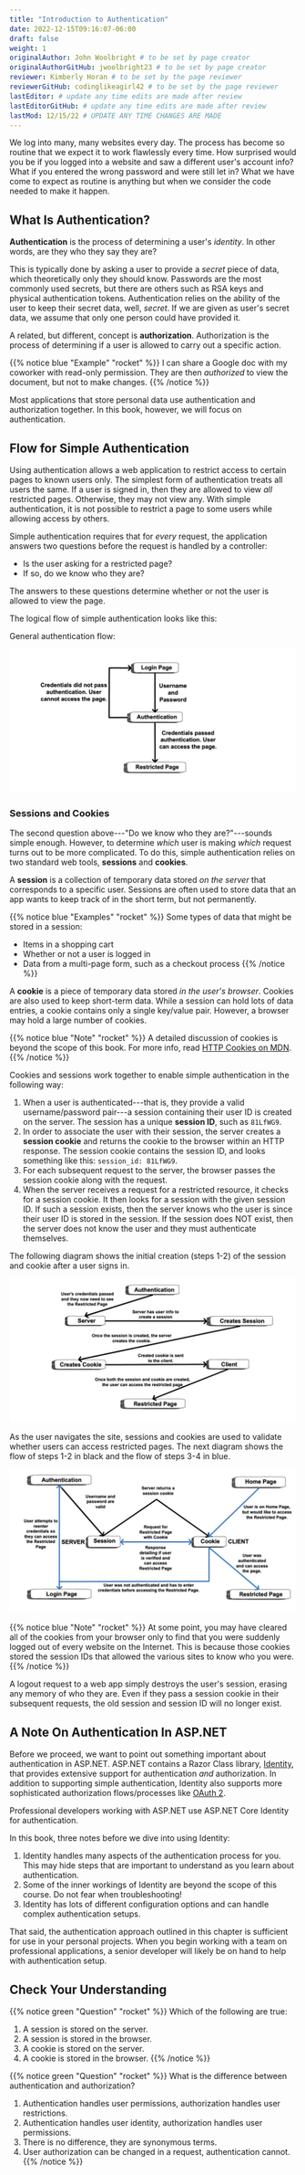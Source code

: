 ```yaml
---
title: "Introduction to Authentication"
date: 2022-12-15T09:16:07-06:00
draft: false
weight: 1
originalAuthor: John Woolbright # to be set by page creator
originalAuthorGitHub: jwoolbright23 # to be set by page creator
reviewer: Kimberly Horan # to be set by the page reviewer
reviewerGitHub: codinglikeagirl42 # to be set by the page reviewer
lastEditor: # update any time edits are made after review
lastEditorGitHub: # update any time edits are made after review
lastMod: 12/15/22 # UPDATE ANY TIME CHANGES ARE MADE
---
```


We log into many, many websites every day. The process has become so routine that we expect it to work flawlessly every time.
How surprised would you be if you logged into a website and saw a different user's account info? What if you entered the wrong password and were still let in? What we have come to expect as routine is anything but when we consider the code needed to make it happen. 

## What Is Authentication?

**Authentication** is the process of determining a user's *identity*. In other words, are they who they say they are? 

This is typically done by asking a user to provide a *secret* piece of data, which theoretically only they should know.
Passwords are the most commonly used secrets, but there are others such as RSA keys and physical authentication tokens.
Authentication relies on the ability of the user to keep their secret data, well, *secret*. If we are given as user's secret data, we assume that only one person could have provided it.

A related, but different, concept is **authorization**. Authorization is the process of determining if a user is allowed to carry out a specific action.

{{% notice blue "Example" "rocket" %}}
I can share a Google doc with my coworker with read-only permission. They are then *authorized* to view the document, but not to make changes.
{{% /notice %}}

Most applications that store personal data use authentication and authorization together. In this book, however, we will focus on authentication.

## Flow for Simple Authentication

Using authentication allows a web application to restrict access to certain pages to known users only.
The simplest form of authentication treats all users the same. If a user is signed in, then they are allowed to view *all* restricted pages.
Otherwise, they may not view any. With simple authentication, it is not possible to restrict a page to some users while allowing access by others.

Simple authentication requires that for *every* request, the application answers two questions before the request is handled by a controller:

- Is the user asking for a restricted page? 
- If so, do we know who they are? 

The answers to these questions determine whether or not the user is allowed to view the page.

The logical flow of simple authentication looks like this:

General authentication flow:

![A diagram showing the the flow of a username and password through the authentication process.](pictures/authenticationflowdiagram.png?classes=border)

### Sessions and Cookies

The second question above---"Do we know who they are?"---sounds simple enough. However, to determine *which* user is making *which* request turns out to be more complicated. To do this, simple authentication relies on two standard web tools, **sessions** and **cookies**.

A **session** is a collection of temporary data stored *on the server* that corresponds to a specific user. Sessions are often used to store data that an app wants to keep track of in the short term, but not permanently.

{{% notice blue "Examples" "rocket" %}}
Some types of data that might be stored in a session:

- Items in a shopping cart
- Whether or not a user is logged in
- Data from a multi-page form, such as a checkout process
{{% /notice %}}

A **cookie** is a piece of temporary data stored *in the user's browser*. Cookies are also used to keep short-term data. While a session can hold lots of data entries, a cookie contains only a single key/value pair. However, a browser may hold a large number of cookies.

{{% notice blue "Note" "rocket" %}}
A detailed discussion of cookies is beyond the scope of this book. For more info, read [HTTP Cookies on MDN](https://developer.mozilla.org/en-US/docs/Web/HTTP/Cookies).
{{% /notice %}}

Cookies and sessions work together to enable simple authentication in the following way:

1. When a user is authenticated---that is, they provide a valid username/password pair---a session containing their user ID is created on the server. The session has a unique **session ID**, such as `81LfWG9`.
1. In order to associate the user with their session, the server creates a **session cookie** and returns the cookie to the browser within an HTTP response. The session cookie contains the session ID, and looks something like this: `session_id: 81LfWG9`. 
1. For each subsequent request to the server, the browser passes the session cookie along with the request.
1. When the server receives a request for a restricted resource, it checks for a session cookie. It then looks for a session with the given session ID. If such a session exists, then the server knows who the user is since their user ID is stored in the session. If the session does NOT exist, then the server does not know the user and they must authenticate themselves.

The following diagram shows the initial creation (steps 1-2) of the session and cookie after a user signs in.

![A flow diagram showing the session and subsequent cookie being created so the user can access a restricted page.](pictures/simplifiedsessionsandcookies.png?classes=border)

As the user navigates the site, sessions and cookies are used to validate whether users can access restricted pages.
The next diagram shows the flow of steps 1-2 in black and the flow of steps 3-4 in blue.

![A flow diagram showing how sessions and cookies are used to validate an initial request to the server and any subsequent requests to the server.](pictures/sessionsandcookiesdiagram.png?classes=border)

{{% notice blue "Note" "rocket" %}}
At some point, you may have cleared all of the cookies from your browser only to find that you were suddenly logged out of every website on the Internet. This is because those cookies stored the session IDs that allowed the various sites to know who you were. 
{{% /notice %}}

A logout request to a web app simply destroys the user's session, erasing any memory of who they are. Even if they pass a session cookie in their subsequent requests, the old session and session ID will no longer exist. 

## A Note On Authentication In ASP.NET

Before we proceed, we want to point out something important about authentication in ASP.NET.
ASP.NET contains a Razor Class library, [Identity](https://docs.microsoft.com/en-us/aspnet/identity/overview/getting-started/introduction-to-aspnet-identity), that provides extensive support for authentication *and* authorization.
In addition to supporting simple authentication, Identity also supports more sophisticated authorization flows/processes like [OAuth 2](https://oauth.net/2/).

Professional developers working with ASP.NET use ASP.NET Core Identity for authentication.

In this book, three notes before we dive into using Identity:

1. Identity handles many aspects of the authentication process for you. This may hide steps that are important to understand as you learn about authentication.
1. Some of the inner workings of Identity are beyond the scope of this course. Do not fear when troubleshooting!
1. Identity has lots of different configuration options and can handle complex authentication setups.

That said, the authentication approach outlined in this chapter is sufficient for use in your personal projects. When you begin working with a team on professional applications, a senior developer will likely be on hand to help with authentication setup.

## Check Your Understanding

{{% notice green "Question" "rocket" %}}
Which of the following are true:

1. A session is stored on the server.
1. A session is stored in the browser.
1. A cookie is stored on the server.
1. A cookie is stored in the browser.
{{% /notice %}}

<!-- .. ans: a and d,  A session is stored on the server. and A cookie is stored in the browser. -->

{{% notice green "Question" "rocket" %}}
What is the difference between authentication and authorization?

1. Authentication handles user permissions, authorization handles user restrictions.
1. Authentication handles user identity, authorization handles user permissions.
1. There is no difference, they are synonymous terms.
1. User authorization can be changed in a request, authentication cannot.
{{% /notice %}}

<!-- .. ans: b, Authentication handles user identity, authorization handles user permissions. -->

